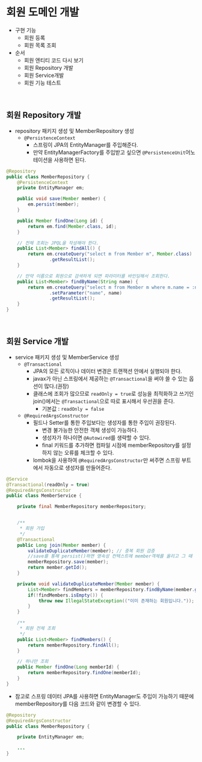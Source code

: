 # 회원 도메인 개발
- 구현 기능
    * 회원 등록
    * 회원 목록 조회
- 순서
    * 회원 엔티티 코드 다시 보기
    * 회원 Repository 개발
    * 회원 Service개발
    * 회원 기능 테스트
<br>

## 회원 Repository 개발
- repository 패키지 생성 및 MemberRepository 생성
    * `@PersistenceContext`
        * 스프링이 JPA의 EntityManager를 주입해준다.
        * 만약 EntityManagerFactory를 주입받고 싶으면 `@PersistenceUnit`어노테이션을 사용하면 된다.
```java
@Repository
public class MemberRepository {
    @PersistenceContext
    private EntityManager em;

    public void save(Member member) {
        em.persist(member);
    }

    public Member findOne(Long id) {
        return em.find(Member.class, id);
    }

    // 전체 조회는 JPQL을 작성해야 한다.
    public List<Member> findAll() {
        return em.createQuery("select m from Member m", Member.class)
                .getResultList();
    }

    // 만약 이름으로 회원으로 검색하게 되면 파라미터를 바인딩해서 조회한다.
    public List<Member> findByName(String name) {
        return em.createQuery("select m from Member m where m.name = :name", Member.class)
                .setParameter("name", name)
                .getResultList();
    }
}
```
<br>

## 회원 Service 개발
- service 패키지 생성 및 MemberService 생성
    * `@Transactional`
        - JPA의 모든 로직이나 데이터 변경은 트랜잭션 안에서 실행되야 한다.
        - javax가 아닌 스프링에서 제공하는 `@Transactional`을 써야 쓸 수 있는 옵션이 많다.(권장)
        - 클래스에 조회가 많으므로 `readOnly = true`로 성능을 최적화하고 쓰기인 join()에서는 `@Transactional`으로 따로 표시해서 우선권을 준다.
            * 기본값 : `readOnly = false`
    * `@RequiredArgsConstructor`
        - 필드나 Setter를 통한 주입보다는 생성자를 통한 주입이 권장된다.
            * 변경 불가능한 안전한 객체 생성이 가능하다.
            * 생성자가 하나이면 `@Autowired`를 생략할 수 있다.
            * final 키워드를 추가하면 컴파일 시점에 memberRepository를 설정하지 않는 오류를 체크할 수 있다.
        - lombok을 사용하여 `@RequiredArgsConstructor`만 써주면 스프링 부트에서 자동으로 생성자를 만들어준다. 
```java
@Service
@Transactional(readOnly = true)
@RequiredArgsConstructor
public class MemberService {

    private final MemberRepository memberRepository;


    /**
     * 회원 가입
     */
    @Transactional
    public Long join(Member member) {
        validateDuplicateMember(member); // 중복 회원 검증
        //save를 통해 persist()하면 영속성 컨텍스트에 member객체를 올리고 그 때 영속성 컨텍스트는 key인 id값은 항상 보장된다.
        memberRepository.save(member);
        return member.getId();
    }

    private void validateDuplicateMember(Member member) {
        List<Member> findMembers = memberRepository.findByName(member.getName());
        if(!findMembers.isEmpty()) {
            throw new IllegalStateException(("이미 존재하는 회원입니다."));
        }
    }

    /**
     * 회원 전체 조회
     */
    public List<Member> findMembers() {
        return memberRepository.findAll();
    }

    // 하나만 조회
    public Member findOne(Long memberId) {
        return memberRepository.findOne(memberId);
    }
}
```
- 참고로 스프링 데이터 JPA를 사용하면 EntityManager도 주입이 가능하기 때문에 memberRepository를 다음 코드와 같이 변경할 수 있다.
```java
@Repository
@RequiredArgsConstructor
public class MemberRepository {

    private EntityManager em;

    ...
}
```